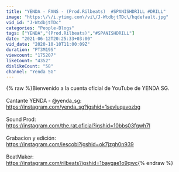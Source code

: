 ```yaml
---
title: "YENDA - FANS - (Prod.Rilbeats)  #SPANISHDRILL #DRILL"
image: "https:\/\/i.ytimg.com\/vi\/J-WtdbjtTDc\/hqdefault.jpg"
vid_id: "J-WtdbjtTDc"
categories: "People-Blogs"
tags: ["YENDA","(Prod.Rilbeats)","#SPANISHDRILL"]
date: "2021-06-12T20:25:33+03:00"
vid_date: "2020-10-10T11:00:09Z"
duration: "PT3M19S"
viewcount: "175207"
likeCount: "4352"
dislikeCount: "58"
channel: "Yenda SG"
---
```

{% raw %}Bienvenido a la cuenta oficial de YouTube de YENDA SG.<br /><br />Cantante YENDA - @yenda_sg:<br /><a rel="nofollow" target="blank" href="https://instagram.com/yenda_sg?igshid=1sevluqavozbg">https://instagram.com/yenda_sg?igshid=1sevluqavozbg</a><br /><br />Sound Prod:<br /><a rel="nofollow" target="blank" href="https://instagram.com/the.rat.oficial?igshid=10bbs03fgwh7l">https://instagram.com/the.rat.oficial?igshid=10bbs03fgwh7l</a><br /><br />Grabacion y edición:<br /><a rel="nofollow" target="blank" href="https://instagram.com/iescobi?igshid=ok7jzgh0n939">https://instagram.com/iescobi?igshid=ok7jzgh0n939</a><br /><br />BeatMaker:<br /><a rel="nofollow" target="blank" href="https://instagram.com/rilbeats?igshid=1baygae1o9qwc">https://instagram.com/rilbeats?igshid=1baygae1o9qwc</a>{% endraw %}
